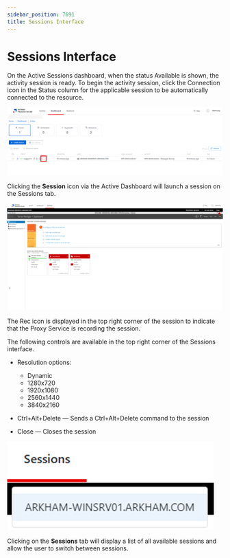 ```yaml
---
sidebar_position: 7691
title: Sessions Interface
---
```


# Sessions Interface

On the Active Sessions dashboard, when the status Available is shown, the activity session is ready. To begin the activity session, click the Connection icon in the Status column for the applicable session to be automatically connected to the resource.

![](../../../../../../../static/images/PrivilegeSecure_4.2/Content/Resources/Images/PrivilegeSecure/RemoteAccessGateway/Dashboard/StartSessionRAG.png)

Clicking the **Session** icon via the Active Dashboard will launch a session on the Sessions tab.

![](../../../../../../../static/images/PrivilegeSecure_4.2/Content/Resources/Images/PrivilegeSecure/RemoteAccessGateway/Dashboard/SessionWindowRAG.png)

The Rec icon is displayed in the top right corner of the session to indicate that the Proxy Service is recording the session.

The following controls are available in the top right corner of the Sessions interface.

* Resolution options:

  * Dynamic
  * 1280x720
  * 1920x1080
  * 2560x1440
  * 3840x2160
* Ctrl+Alt+Delete — Sends a Ctrl+Alt+Delete command to the session
* Close — Closes the session

![](../../../../../../../static/images/PrivilegeSecure_4.2/Content/Resources/Images/PrivilegeSecure/RemoteAccessGateway/Dashboard/SessionsTabRAG.png)

Clicking on the **Sessions** tab will display a list of all available sessions and allow the user to switch between sessions.